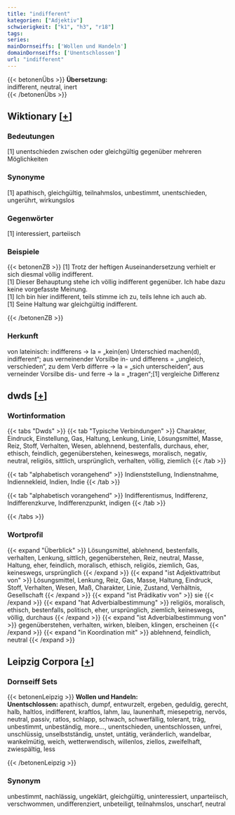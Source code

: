 ```yaml
---
title: "indifferent"
kategorien: ["Adjektiv"]
schwierigkeit: ["k1", "h3", "r18"]
tags:
series:
mainDornseiffs: ['Wollen und Handeln']
domainDornseiffs: ['Unentschlossen']
url: "indifferent"
---
```


{{< betonenÜbs >}}
**Übersetzung:**  
indifferent, neutral, inert  
{{< /betonenÜbs >}}

## Wiktionary [[+](https://de.wiktionary.org/wiki/indifferent)]

### Bedeutungen
[1] unentschieden zwischen oder gleichgültig gegenüber mehreren Möglichkeiten  

### Synonyme
[1] apathisch, gleichgültig, teilnahmslos, unbestimmt, unentschieden, ungerührt, wirkungslos  

### Gegenwörter
[1] interessiert, parteiisch  

### Beispiele
{{< betonenZB >}}
[1] Trotz der heftigen Auseinandersetzung verhielt er sich diesmal völlig indifferent.  
[1] Dieser Behauptung stehe ich völlig indifferent gegenüber. Ich habe dazu keine vorgefasste Meinung.  
[1] Ich bin hier indifferent, teils stimme ich zu, teils lehne ich auch ab.  
[1] Seine Haltung war gleichgültig indifferent.  

{{< /betonenZB >}}
### Herkunft
von lateinisch: indifferens → la = „kein(en) Unterschied machen(d), indifferent“; aus verneinender Vorsilbe in- und differens = „ungleich, verschieden“, zu dem Verb differre → la = „sich unterscheiden“, aus verneinder Vorsilbe dis- und ferre → la = „tragen“;[1] vergleiche Differenz  



## dwds [[+](https://www.dwds.de/wb/indifferent)]

### Wortinformation
{{< tabs "Dwds" >}}
{{< tab "Typische Verbindungen" >}}
Charakter, Eindruck, Einstellung, Gas, Haltung, Lenkung, Linie, Lösungsmittel, Masse, Reiz, Stoff, Verhalten, Wesen, ablehnend, bestenfalls, durchaus, eher, ethisch, feindlich, gegenüberstehen, keineswegs, moralisch, negativ, neutral, religiös, sittlich, ursprünglich, verhalten, völlig, ziemlich
{{< /tab >}}

{{< tab "alphabetisch vorangehend" >}}
Indienststellung, Indienstnahme, Indiennekleid, Indien, Indie
{{< /tab >}}

{{< tab "alphabetisch vorangehend" >}}
Indifferentismus, Indifferenz, Indifferenzkurve, Indifferenzpunkt, indigen
{{< /tab >}}

{{< /tabs >}}

### Wortprofil
{{< expand "Überblick" >}} Lösungsmittel, ablehnend, bestenfalls, verhalten, Lenkung, sittlich, gegenüberstehen, Reiz, neutral, Masse, Haltung, eher, feindlich, moralisch, ethisch, religiös, ziemlich, Gas, keineswegs, ursprünglich {{< /expand >}}
{{< expand "ist Adjektivattribut von" >}} Lösungsmittel, Lenkung, Reiz, Gas, Masse, Haltung, Eindruck, Stoff, Verhalten, Wesen, Maß, Charakter, Linie, Zustand, Verhältnis, Gesellschaft {{< /expand >}}
{{< expand "ist Prädikativ von" >}} sie {{< /expand >}}
{{< expand "hat Adverbialbestimmung" >}} religiös, moralisch, ethisch, bestenfalls, politisch, eher, ursprünglich, ziemlich, keineswegs, völlig, durchaus {{< /expand >}}
{{< expand "ist Adverbialbestimmung von" >}} gegenüberstehen, verhalten, wirken, bleiben, klingen, erscheinen {{< /expand >}}
{{< expand "in Koordination mit" >}} ablehnend, feindlich, neutral {{< /expand >}}

## Leipzig Corpora [[+](https://corpora.uni-leipzig.de/en/res?word=indifferent&corpusId=deu_newscrawl-public_2018)]

### Dornseiff Sets
{{< betonenLeipzig >}}
**Wollen und Handeln:**  
**Unentschlossen:** apathisch, dumpf, entwurzelt, ergeben, geduldig, gerecht, halb, haltlos, indifferent, kraftlos, lahm, lau, launenhaft, miesepetrig, nervös, neutral, passiv, ratlos, schlapp, schwach, schwerfällig, tolerant, träg, unbestimmt, unbeständig, more..., unentschieden, unentschlossen, unfrei, unschlüssig, unselbstständig, unstet, untätig, veränderlich, wandelbar, wankelmütig, weich, wetterwendisch, willenlos, ziellos, zweifelhaft, zwiespältig, less  

{{< /betonenLeipzig >}}

### Synonym
unbestimmt, nachlässig, ungeklärt, gleichgültig, uninteressiert, unparteiisch, verschwommen, undifferenziert, unbeteiligt, teilnahmslos, unscharf, neutral

